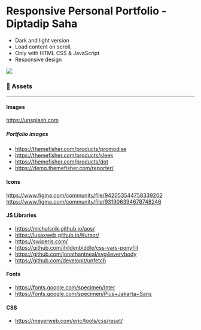 # Responsive Personal Portfolio - Diptadip Saha
 
 - Dark and light version
 - Load content on scroll,
 - Only with HTML CSS & JavaScript
 - Responsive design


![](screenshot.jpg)


### 📁 Assets
<hr>

#### Images
https://unsplash.com

##### Portfolio images
- https://themefisher.com/products/promodise
- https://themefisher.com/products/sleek
- https://themefisher.com/products/dot
- https://demo.themefisher.com/reporter/

#### Icons
https://www.figma.com/community/file/942053544758339202
https://www.figma.com/community/file/931906394678748246

#### JS Libraries
- https://michalsnik.github.io/aos/
- https://lusaxweb.github.io/Kursor/
- https://swiperjs.com/
- https://github.com/jhildenbiddle/css-vars-ponyfill
- https://github.com/jonathantneal/svg4everybody
- https://github.com/developit/unfetch
#### Fonts
- https://fonts.google.com/specimen/Inter
- https://fonts.google.com/specimen/Plus+Jakarta+Sans
#### CSS
- https://meyerweb.com/eric/tools/css/reset/
